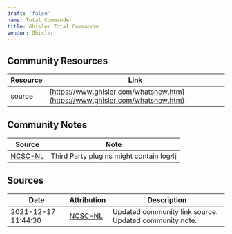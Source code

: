 ```yaml
---
draft: 'false'
name: Total Commander
title: Ghisler Total Commander
vendor: Ghisler
---
```



## Community Resources
| Resource | Link |
| --- | --- |
| source | [https://www.ghisler.com/whatsnew.htm](https://www.ghisler.com/whatsnew.htm) |

## Community Notes
| Source | Note |
| --- | --- |
| [NCSC-NL](https://github.com/NCSC-NL/log4shell/blob/main/software/README.md) | Third Party plugins might contain log4j |

## Sources
| Date | Attribution | Description |
| --- | --- | --- |
| 2021-12-17 11:44:30 | [NCSC-NL](https://github.com/NCSC-NL/log4shell/blob/main/software/README.md) | Updated community link source. Updated community note.  |
